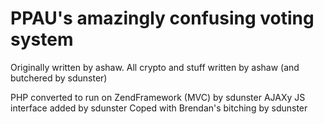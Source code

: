 PPAU's amazingly confusing voting system
========================================

Originally written by ashaw.
All crypto and stuff written by ashaw (and butchered by sdunster)

PHP converted to run on ZendFramework (MVC) by sdunster
AJAXy JS interface added by sdunster
Coped with Brendan's bitching by sdunster

